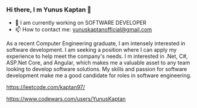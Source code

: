 ### Hi there, I m Yunus Kaptan 👋


- 🔭 I am currently working on SOFTWARE DEVELOPER
- 📫 How to contact me: yunuskaptanofficial@gmail.com

As a recent Computer Engineering graduate, I am intensely interested in software development. I am seeking a position
where I can apply my experience to help meet the company's needs. I m interested in .Net, C#, ASP.Net Core, and
Angular, which makes me a valuable asset to any team looking to develop software solutions. My skills and passion for
software development make me a good candidate for roles in software engineering.

https://leetcode.com/kaptan97/

https://www.codewars.com/users/YunusKaptan




















